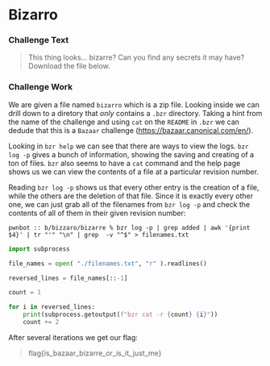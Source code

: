 # Bizarro

### Challenge Text

>This thing looks... bizarre? Can you find any secrets it may have? 
>Download the file below.

### Challenge Work

We are given a file named `bizarro` which is a zip file. Looking inside we can drill down to a diretory that *only* contains a `.bzr` directory. Taking a hint from the name of the challenge  and using `cat` on the `README` in `.bzr` we can dedude that this is a `Bazaar` challenge (https://bazaar.canonical.com/en/).

Looking in `bzr help` we can see that there are ways to view the logs. `bzr log -p` gives a bunch of information, showing the saving and creating of a ton of files. `bzr` also seems to have a `cat` command and the help page shows us we can view the contents of a file at a particular revision number.

Reading `bzr log -p` shows us that every other entry is the creation of a file, while the others are the deletion of that file. Since it is exactly every other one, we can just grab all of the filenames from `bzr log -p` and check the contents of all of them in their given revision number:

```
pwnbot :: b/bizzaro/bizarre % bzr log -p | grep added | awk '{print $4}' | tr "'" "\n" | grep  -v "^$" > filenames.txt
```

```python
import subprocess

file_names = open( "./filenames.txt", "r" ).readlines()

reversed_lines = file_names[::-1]

count = 1

for i in reversed_lines:
    print(subprocess.getoutput(f"bzr cat -r {count} {i}"))
    count += 2
```

After several iterations we get our flag:

> flag{is_bazaar_bizarre_or_is_it_just_me}